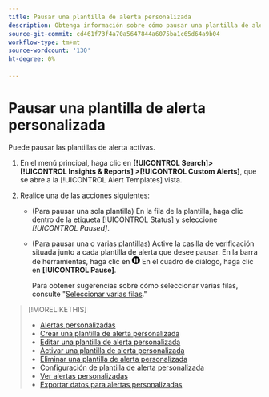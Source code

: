 ```yaml
---
title: Pausar una plantilla de alerta personalizada
description: Obtenga información sobre cómo pausar una plantilla de alerta activa.
source-git-commit: cd461f73f4a70a5647844a6075ba1c65d64a9b04
workflow-type: tm+mt
source-wordcount: '130'
ht-degree: 0%

---
```


# Pausar una plantilla de alerta personalizada

Puede pausar las plantillas de alerta activas.

1. En el menú principal, haga clic en **[!UICONTROL Search]> [!UICONTROL Insights & Reports] >[!UICONTROL Custom Alerts]**, que se abre a la [!UICONTROL Alert Templates] vista.

1. Realice una de las acciones siguientes:

   * (Para pausar una sola plantilla) En la fila de la plantilla, haga clic dentro de la etiqueta [!UICONTROL Status] y seleccione *[!UICONTROL Paused]*.

   * (Para pausar una o varias plantillas) Active la casilla de verificación situada junto a cada plantilla de alerta que desee pausar. En la barra de herramientas, haga clic en ![Pausar](/help/search-social-commerce/assets/pause.png "Pausar") En el cuadro de diálogo, haga clic en **[!UICONTROL Pause]**.

      Para obtener sugerencias sobre cómo seleccionar varias filas, consulte &quot;[Seleccionar varias filas](/help/search-social-commerce/common-tasks/navigation-editing-selection/multiple-rows-select.md).&quot;

>[!MORELIKETHIS]
>
>* [Alertas personalizadas](alert-about.md)
>* [Crear una plantilla de alerta personalizada](alert-template-create.md)
>* [Editar una plantilla de alerta personalizada](alert-template-edit.md)
>* [Activar una plantilla de alerta personalizada](alert-template-activate.md)
>* [Eliminar una plantilla de alerta personalizada](alert-template-delete.md)
>* [Configuración de plantilla de alerta personalizada](alert-template-settings.md)
>* [Ver alertas personalizadas](alert-view.md)
>* [Exportar datos para alertas personalizadas](alert-export-data.md)

